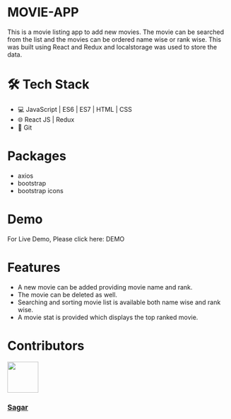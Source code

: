 # MOVIE-APP

This is a movie listing app to add new movies. The movie can be searched from the list and the movies can be ordered name wise or rank wise. This was built using React and Redux and localstorage was used to store the data.


# 🛠️ Tech Stack

- 💻 JavaScript | ES6 | ES7 | HTML | CSS
- 🌐 React JS | Redux
- 🔧 Git

# Packages
- axios
- bootstrap
- bootstrap icons

# Demo
For Live Demo, Please click here: DEMO

# Features

  - A new movie can be added providing movie name and rank.
  - The movie can be deleted as well.
  - Searching and sorting movie list is available both name wise and rank wise.
  - A movie stat is provided which displays the top ranked movie.


# Contributors
<img src="https://avatars.githubusercontent.com/u/30855107?v=4" height="70" width="70">
  <h3><a href="https://github.com/cgsagar">Sagar</a></h3>



